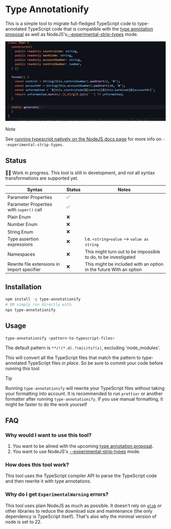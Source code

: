 # Type Annotationify

This is a simple tool to migrate full-fledged TypeScript code to type-annotated TypeScript code that is compatible with the [type annotation proposal](https://github.com/tc39/proposal-type-annotations) as well as NodeJS's[--experimental-strip-types](https://nodejs.org/en/blog/release/v22.6.0#experimental-typescript-support-via-strip-types) mode.

![Example of class parameter properties transformation](https://github.com/nicojs/type-annotationify/blob/main/convert-parameter-properties.gif)

> [!NOTE]
> See [running typescript natively on the NodeJS docs page](https://nodejs.org/en/learn/typescript/run-natively) for more info on `--experimental-strip-types`.

## Status

👷‍♂️ Work in progress. This tool is still in development, and not all syntax transformations are supported yet.

| Syntax                                      | Status | Notes                                                              |
| ------------------------------------------- | ------ | ------------------------------------------------------------------ |
| Parameter Properties                        | ✅     |                                                                    |
| Parameter Properties with `super()` call    | ✅     |                                                                    |
| Plain Enum                                  | ❌     |                                                                    |
| Number Enum                                 | ❌     |                                                                    |
| String Enum                                 | ❌     |                                                                    |
| Type assertion expressions                  | ❌     | I.e. `<string>value` --> `value as string`                         |
| Namespaces                                  | ❌     | This might turn out to be impossible to do, to be investigated     |
| Rewrite file extensions in import specifier | ❌     | This might be included with an option in the future With an option |

## Installation

```bash
npm install -g type-annotationify
# OR simply run directly with
npx type-annotationify
```

## Usage

```bash
type-annotationify <pattern-to-typescript-files>
```

The default pattern is `**/!(*.d).?(m|c)ts?(x)`, excluding 'node_modules'.

This will convert all the TypeScript files that match the pattern to type-annotated TypeScript files _in place_. So be sure to commit your code before running this tool.

> [!TIP]
> Running `type-annotationify` will rewrite your TypeScript files without taking your formatting into account. It is recommended to run `prettier` or another formatter after running `type-annotationify`. If you use manual formatting, it might be faster to do the work yourself

## FAQ

### Why would I want to use this tool?

1. You want to be alined with the upcoming [type annotation proposal](https://github.com/tc39/proposal-type-annotations).
2. You want to use NodeJS's [--experimental-strip-types](https://nodejs.org/en/blog/release/v22.6.0#experimental-typescript-support-via-strip-types) mode.

### How does this tool work?

This tool uses the TypeScript compiler API to parse the TypeScript code and then rewrite it with type annotations.

### Why do I get `ExperimentalWarning` errors?

This tool uses plain NodeJS as much as possible. It doesn't rely on [`glob`](https://www.npmjs.com/package/glob) or other libraries to reduce the download size and maintenance (the only dependency is TypeScript itself). That's also why the minimal version of node is set to 22.
